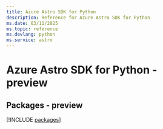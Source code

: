 ```yaml
---
title: Azure Astro SDK for Python
description: Reference for Azure Astro SDK for Python
ms.date: 03/11/2025
ms.topic: reference
ms.devlang: python
ms.service: astro
---
```

# Azure Astro SDK for Python - preview
## Packages - preview
[!INCLUDE [packages](astro-index.md)]